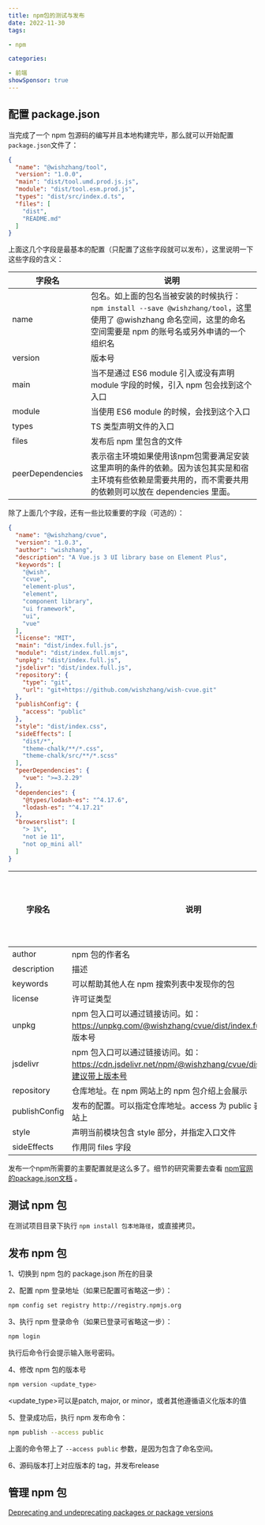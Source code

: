 ```yaml
---
title: npm包的测试与发布
date: 2022-11-30
tags: 

- npm

categories:

- 前端
showSponsor: true
---
```


## 配置 package.json

当完成了一个 npm 包源码的编写并且本地构建完毕，那么就可以开始配置 `package.json`文件了：

```json
{
  "name": "@wishzhang/tool",
  "version": "1.0.0",
  "main": "dist/tool.umd.prod.js.js",
  "module": "dist/tool.esm.prod.js",
  "types": "dist/src/index.d.ts",
  "files": [
  	"dist",
  	"README.md"
  ]
}
```

上面这几个字段是最基本的配置（只配置了这些字段就可以发布），这里说明一下这些字段的含义：

| 字段名           | 说明                                                         |
| ---------------- | ------------------------------------------------------------ |
| name             | 包名。如上面的包名当被安装的时候执行：`npm install --save @wishzhang/tool`，这里使用了 @wishzhang 命名空间，这里的命名空间需要是 npm 的账号名或另外申请的一个组织名 |
| version          | 版本号                                                       |
| main             | 当不是通过 ES6 module 引入或没有声明 module 字段的时候，引入 npm 包会找到这个入口 |
| module           | 当使用 ES6 module 的时候，会找到这个入口                     |
| types            | TS 类型声明文件的入口                                        |
| files            | 发布后 npm 里包含的文件                                      |
| peerDependencies | 表示宿主环境如果使用该npm包需要满足安装这里声明的条件的依赖。因为该包其实是和宿主环境有些依赖是需要共用的，而不需要共用的依赖则可以放在 dependencies 里面。 |

除了上面几个字段，还有一些比较重要的字段（可选的）：

```json
{
  "name": "@wishzhang/cvue",
  "version": "1.0.3",
  "author": "wishzhang",
  "description": "A Vue.js 3 UI library base on Element Plus",
  "keywords": [
    "@wish",
    "cvue",
    "element-plus",
    "element",
    "component library",
    "ui framework",
    "ui",
    "vue"
  ],
  "license": "MIT",
  "main": "dist/index.full.js",
  "module": "dist/index.full.mjs",
  "unpkg": "dist/index.full.js",
  "jsdelivr": "dist/index.full.js",
  "repository": {
    "type": "git",
    "url": "git+https://github.com/wishzhang/wish-cvue.git"
  },
  "publishConfig": {
    "access": "public"
  },
  "style": "dist/index.css",
  "sideEffects": [
    "dist/*",
    "theme-chalk/**/*.css",
    "theme-chalk/src/**/*.scss"
  ],
  "peerDependencies": {
    "vue": ">=3.2.29"
  },
  "dependencies": {
    "@types/lodash-es": "^4.17.6",
    "lodash-es": "^4.17.21"
  },
  "browserslist": [
    "> 1%",
    "not ie 11",
    "not op_mini all"
  ]
}
```

| 字段名        | 说明                                                         | 是否官方字段 |
| ------------- | ------------------------------------------------------------ | ------------ |
| author        | npm 包的作者名                                               |              |
| description   | 描述                                                         |              |
| keywords      | 可以帮助其他人在 npm 搜索列表中发现你的包                    |              |
| license       | 许可证类型                                                   |              |
| unpkg         | npm 包入口可以通过链接访问。如：https://unpkg.com/@wishzhang/cvue/dist/index.full.js ，建议带上版本号 | 否           |
| jsdelivr      | npm 包入口可以通过链接访问。如：https://cdn.jsdelivr.net/npm/@wishzhang/cvue/dist/index.full.js，建议带上版本号 | 否           |
| repository    | 仓库地址。在 npm 网站上的 npm 包介绍上会展示                 |              |
| publishConfig | 发布的配置。可以指定仓库地址。access 为 public 表示发到 npm 网站上 |              |
| style         | 声明当前模块包含 style 部分，并指定入口文件                  | 否           |
| sideEffects   | 作用同 files 字段                                            | 否           |

发布一个npm所需要的主要配置就是这么多了。细节的研究需要去查看 [npm官网的package.json文档](https://docs.npmjs.com/cli/v8/configuring-npm/package-json) 。

## 测试 npm 包

在测试项目目录下执行 `npm install 包本地路径`，或直接拷贝。

## 发布 npm 包

1、切换到 npm 包的 package.json 所在的目录

2、配置 npm 登录地址（如果已配置可省略这一步）：

```bash
npm config set registry http://registry.npmjs.org
```

3、执行 npm 登录命令（如果已登录可省略这一步）：

```bash
npm login
```

执行后命令行会提示输入账号密码。

4、修改 npm 包的版本号

```bash
npm version <update_type>
```

<update_type>可以是patch, major, or minor，或者其他遵循语义化版本的值

5、登录成功后，执行 npm 发布命令：

```bash
npm publish --access public
```

上面的命令带上了 `--access public` 参数，是因为包含了命名空间。

6、源码版本打上对应版本的 tag，并发布release

## 管理 npm 包

[Deprecating and undeprecating packages or package versions](https://docs.npmjs.com/deprecating-and-undeprecating-packages-or-package-versions)

